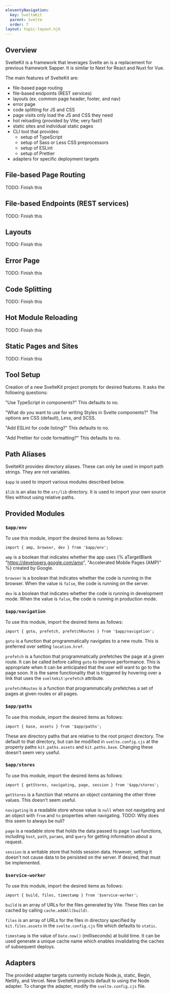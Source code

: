 ```yaml
---
eleventyNavigation:
  key: SvelteKit
  parent: Svelte
  order: 7
layout: topic-layout.njk
---
```


## Overview

SvelteKit is a framework that leverages Svelte
an is a replacement for previous framework Sapper.
It is similar to Next for React and Nuxt for Vue.

The main features of SvelteKit are:

- file-based page routing
- file-based endpoints (REST services)
- layouts (ex. common page header, footer, and nav)
- error page
- code splitting for JS and CSS
- page visits only load the JS and CSS they need
- hot reloading (provided by Vite; very fast!)
- static sites and individual static pages
- CLI tool that provides:
  - setup of TypeScript
  - setup of Sass or Less CSS preprocessors
  - setup of ESLint
  - setup of Prettier
- adapters for specific deployment targets

## File-based Page Routing

TODO: Finish this

## File-based Endpoints (REST services)

TODO: Finish this

## Layouts

TODO: Finish this

## Error Page

TODO: Finish this

## Code Splitting

TODO: Finish this

## Hot Module Reloading

TODO: Finish this

## Static Pages and Sites

TODO: Finish this

## Tool Setup

Creation of a new SvelteKit project prompts for desired features.
It asks the following questions:

"Use TypeScript in components?" This defaults to no.

"What do you want to use for writing Styles in Svelte components?"
The options are CSS (default), Less, and SCSS.

"Add ESLint for code listing?" This defaults to no.

"Add Prettier for code formatting?" This defaults to no.

## Path Aliases

SvelteKit provides directory aliases.
These can only be used in import path strings.
They are not variables.

`$app` is used to import various modules described below.

`$lib` is an alias to the `src/lib` directory.
It is used to import your own source files
without using relative paths.

## Provided Modules

### `$app/env`

To use this module, import the desired items as follows:

`import { amp, browser, dev } from '$app/env';`

`amp` is a boolean that indicates whether the app uses
{% aTargetBlank "https://developers.google.com/amp",
"Accelerated Mobile Pages (AMP)" %} created by Google.

`browser` is a boolean that indicates whether
the code is running in the browser.
When the value is `false`, the code is running on the server.

`dev` is a boolean that indicates whether
the code is running in development mode.
When the value is `false`, the code is running in production mode.

### `$app/navigation`

To use this module, import the desired items as follows:

`import { goto, prefetch, prefetchRoutes } from '$app/navigation';`

`goto` is a function that programmatically navigates to a new route.
This is preferred over setting `location.href`.

`prefetch` is a function that programmatically
prefetches the page at a given route.
It can be called before calling `goto` to improve performance.
This is appropriate when it can be anticipated
that the user will want to go to the page soon.
It is the same functionality that is triggered by
hovering over a link that uses the `sveltekit:prefetch` attribute.

`prefetchRoutes` is a function that programmatically
prefetches a set of pages at given routes or all pages.

### `$app/paths`

To use this module, import the desired items as follows:

`import { base, assets } from '$app/paths';`

These are directory paths that are relative to the root project directory.
The default to that directory, but can be modified in `svelte.config.cjs`
at the property paths `kit.paths.assets` and `kit.paths.base`.
Changing these doesn't seem very useful.

### `$app/stores`

To use this module, import the desired items as follows:

`import { getStores, navigating, page, session } from '$app/stores';`

`getStores` is a function that returns
an object containing the other three values.
This doesn't seem useful.

`navigating` is a readable store whose value is `null` when not navigating
and an object with `from` and `to` properties when navigating.
TODO: Why does this seem to always be null?

`page` is a readable store that holds the data passed to page `load` functions,
including `host`, `path`, `params`, and `query`
for getting information about a request.

`session` is a writable store that holds session data.
However, setting it doesn't not cause data to be persisted on the server.
If desired, that must be implemented.

### `$service-worker`

To use this module, import the desired items as follows:

`import { build, files, timestamp } from '$service-worker';`

`build` is an array of URLs for the files generated by Vite.
These files can be cached by calling `cache.addAll(build)`.

`files` is an array of URLs for the files in directory specified by
`kit.files.assets` in the `svelte.config.cjs` file which defaults to `static`.

`timestamp` is the value of `Date.now()` (milliseconds) at build time.
It can be used generate a unique cache name which enables
invalidating the caches of subsequent deploys.

## Adapters

The provided adapter targets currently include
Node.js, static, Begin, Netlify, and Vercel.
New SvelteKit projects default to using the Node adapter.
To change the adapter, modify the `svelte.config.cjs` file.
